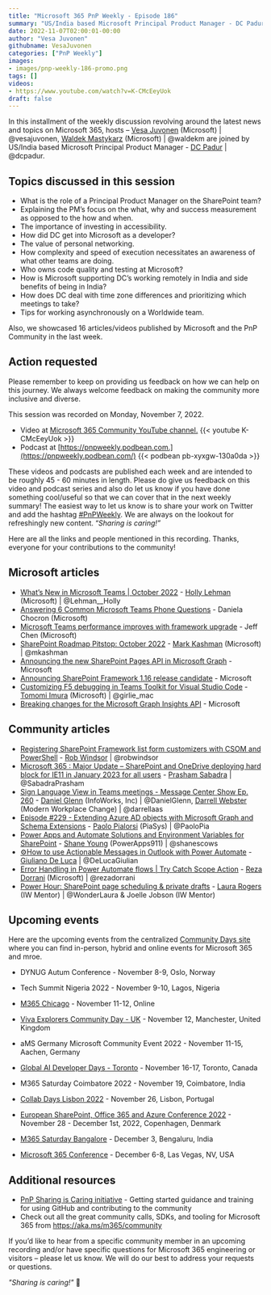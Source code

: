 ```yaml
---
title: "Microsoft 365 PnP Weekly - Episode 186"
summary: "US/India based Microsoft Principal Product Manager - DC Padur joins Microsoft’s Vesa Juvonen in a discussion on role of a Principal Product Manager, personal networking, working remotely and asynchronously on WW team, plus 16 articles/videos by Microsoft/Community are highlighted."
date: 2022-11-07T02:00:01-00:00
author: "Vesa Juvonen"
githubname: VesaJuvonen
categories: ["PnP Weekly"]
images:
- images/pnp-weekly-186-promo.png
tags: []
videos:
- https://www.youtube.com/watch?v=K-CMcEeyUok
draft: false
---
```


In this installment of the weekly discussion revolving around the latest news and topics on Microsoft 365, hosts – [Vesa Juvonen](http://twitter.com/vesajuvonen) (Microsoft) \| @vesajuvonen, [Waldek Mastykarz](http://twitter.com/waldekm) (Microsoft) \| @waldekm are joined by US/India based Microsoft Principal Product Manager - [DC Padur](https://twitter.com/dcpadur) \| @dcpadur.

## Topics discussed in this session

* What is the role of a Principal Product Manager on the SharePoint team?
* Explaining the PM’s focus on the what, why and success measurement as opposed to the how and when.
* The importance of investing in accessibility.
* How did DC get into Microsoft as a developer?
* The value of personal networking.
* How complexity and speed of execution necessitates an awareness of what other teams are doing.
* Who owns code quality and testing at Microsoft?
* How is Microsoft supporting DC’s working remotely in India and side benefits of being in India?
* How does DC deal with time zone differences and prioritizing which meetings to take?
* Tips for working asynchronously on a Worldwide team.

Also, we showcased 16 articles/videos published by Microsoft and the PnP Community in the last week.

## Action requested

Please remember to keep on providing us feedback on how we can help on this journey. We always welcome feedback on making the community more inclusive and diverse.

This session was recorded on Monday, November 7, 2022.

*   Video at [Microsoft 365 Community YouTube channel.](https://aka.ms/m365pnp-videos)
    {{< youtube K-CMcEeyUok >}}
*   Podcast at [https://pnpweekly.podbean.com.](https://pnpweekly.podbean.com/)
    {{< podbean pb-xyxgw-130a0da >}}

These videos and podcasts are published each week and are intended to be roughly 45 - 60 minutes in length.  Please do give us feedback on this video and podcast series and also do let us know if you have done something cool/useful so that we can cover that in the next weekly summary! The easiest way to let us know is to share your work on Twitter and add the hashtag [#PnPWeekly](https://twitter.com/search?q=%23pnpweekly). We are always on the lookout for refreshingly new content. “_Sharing is caring!”_

Here are all the links and people mentioned in this recording. Thanks, everyone for your contributions to the community!

## Microsoft articles

* [What’s New in Microsoft Teams | October 2022](https://techcommunity.microsoft.com/t5/microsoft-teams-blog/what-s-new-in-microsoft-teams-october-2022/ba-p/3666435) - [Holly Lehman](https://twitter.com/Lehman__Holly) (Microsoft) | @Lehman__Holly
* [Answering 6 Common Microsoft Teams Phone Questions](https://techcommunity.microsoft.com/t5/microsoft-teams-blog/answering-6-common-microsoft-teams-phone-questions/ba-p/3663596) - Daniela Chocron (Microsoft)
* [Microsoft Teams performance improves with framework upgrade](https://techcommunity.microsoft.com/t5/microsoft-teams-blog/microsoft-teams-performance-improves-with-framework-upgrade/ba-p/3668580) - Jeff Chen (Microsoft)
* [SharePoint Roadmap Pitstop: October 2022](https://techcommunity.microsoft.com/t5/microsoft-sharepoint-blog/sharepoint-roadmap-pitstop-october-2022/ba-p/3667609) - [Mark Kashman](https://twitter.com/mkashman) (Microsoft) | @mkashman
* [Announcing the new SharePoint Pages API in Microsoft Graph](https://devblogs.microsoft.com/microsoft365dev/announcing-the-new-sharepoint-pages-api-in-microsoft-graph/) - Microsoft
* [Announcing SharePoint Framework 1.16 release candidate](https://devblogs.microsoft.com/microsoft365dev/updated-preview-of-the-sharepoint-framework-1-16/) - Microsoft
* [Customizing F5 debugging in Teams Toolkit for Visual Studio Code](https://devblogs.microsoft.com/microsoft365dev/customizing-f5-debugging-in-teams-toolkit-for-visual-studio-code/) - [Tomomi Imura](https://twitter.com/girlie_mac) (Microsoft) | @girlie_mac
* [Breaking changes for the Microsoft Graph Insights API](https://devblogs.microsoft.com/microsoft365dev/breaking-changes-for-the-microsoft-graph-insights-api/) - Microsoft

## Community articles

* [Registering SharePoint Framework list form customizers with CSOM and PowerShell](https://robwindsor.hashnode.dev/registering-sharepoint-framework-list-form-customizers) - [Rob Windsor](https://twitter.com/robwindsor) | @robwindsor
* [Microsoft 365 : Major Update – SharePoint and OneDrive deploying hard block for IE11 in January 2023 for all users](https://knowledge-junction.in/2022/11/05/microsoft-365-major-update-sharepoint-and-onedrive-deploying-hard-block-for-ie11-in-january-2023-for-all-users/) - [Prasham Sabadra](https://twitter.com/SabadraPrasham) | @SabadraPrasham
* [Sign Language View in Teams meetings - Message Center Show Ep. 260](https://regarding365.com/sign-language-view-in-teams-meetings-387c1e669811) - [Daniel Glenn](https://twitter.com/DanielGlenn) (InfoWorks, Inc) | @DanielGlenn, [Darrell Webster](http://twitter.com/darrellaas) (Modern Workplace Change) | @darrellaas
* [Episode #229 - Extending Azure AD objects with Microsoft Graph and Schema Extensions](https://www.youtube.com/watch?v=OPxNZfljQTo) - [Paolo Pialorsi](https://twitter.com/PaoloPia) (PiaSys) | @PaoloPia
* [Power Apps and Automate Solutions and Environment Variables for SharePoint](https://www.youtube.com/watch?v=o-yL57DuUDE) - [Shane Young](https://twitter.com/ShanesCows) (PowerApps911) | @shanescows
* [⚙️How to use Actionable Messages in Outlook with Power Automate](https://www.youtube.com/watch?v=DCihYRK8w9Q) - [Giuliano De Luca](https://twitter.com/DeLucaGiulian) | @DeLucaGiulian
* [Error Handling in Power Automate flows | Try Catch Scope Action](https://www.youtube.com/watch?v=qLADf8ne5qQ) - [Reza Dorrani](https://twitter.com/rezadorrani) (Microsoft) | @rezadorrani
* [Power Hour: SharePoint page scheduling & private drafts](https://www.youtube.com/watch?v=1chr7zd5Vjg) - [Laura Rogers](https://twitter.com/WonderLaura) (IW Mentor) | @WonderLaura & Joelle Jobson (IW Mentor)

## Upcoming events

Here are the upcoming events from the centralized [Community Days site](https://communitydays.org/events?when=upcoming) where you can find in-person, hybrid and online events for Microsoft 365 and mroe.

* DYNUG Autum Conference - November 8-9, Oslo, Norway
* Tech Summit Nigeria 2022 - November 9-10, Lagos, Nigeria
* [M365 Chicago](https://m365chicago.com/) - November 11-12, Online
* [Viva Explorers Community Day - UK](https://www.vivaexplorers.com/) - November 12, Manchester, United Kingdom
* aMS Germany Microsoft Community Event 2022 - November 11-15, Aachen, Germany
* [Global AI Developer Days - Toronto](https://globalai.community/) - November 16-17, Toronto, Canada
* M365 Saturday Coimbatore 2022 - November 19, Coimbatore, India
* [Collab Days Lisbon 2022](https://www.collabdays.org/2022-lisbon/) - November 26, Lisbon, Portugal
* [​​​​​​​European SharePoint, Office 365 and Azure Conference 2022](https://www.sharepointeurope.com/) - November 28 - December 1st, 2022, Copenhagen, Denmark

* [M365 Saturday Bangalore](https://www.communitydays.org/event/2022-12-03/m365-saturday-bangalore-2022) - December 3, Bengaluru, India
* [Microsoft 365 Conference](https://m365conf.com/#!/) - December 6-8, Las Vegas, NV, USA


## Additional resources

* [PnP Sharing is Caring initiative](https://aka.ms/sharing-is-caring) - Getting started guidance and training for using GitHub and contributing to the community
* Check out all the great community calls, SDKs, and tooling for Microsoft 365 from <https://aka.ms/m365/community>

If you’d like to hear from a specific community member in an upcoming recording and/or have specific questions for Microsoft 365 engineering or visitors – please let us know. We will do our best to address your requests or questions.

_"Sharing is caring!"_ 🧡
